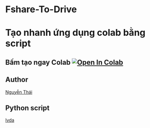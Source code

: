 # Fshare-To-Drive
# Tạo nhanh ứng dụng colab bằng script
## Bấm tạo ngay Colab [![Open In Colab](https://colab.research.google.com/assets/colab-badge.svg)](https://colab.research.google.com/github/nqthaivl/Torrrent-Onedrive-Colab/blob/main/Torrent_File_To_Onedrive_1TouchPro.ipynb)
## Author
[Nguyễn Thái](https://www.nguyenthai.id.vn/)<br>
## Python script
[lvda](https://github.com/lvdat/)<br>
